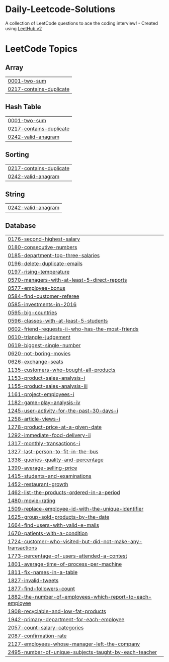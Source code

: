 # Daily-Leetcode-Solutions
A collection of LeetCode questions to ace the coding interview! - Created using [LeetHub v2](https://github.com/arunbhardwaj/LeetHub-2.0)

<!---LeetCode Topics Start-->
# LeetCode Topics
## Array
|  |
| ------- |
| [0001-two-sum](https://github.com/RiyaKumbhar/Daily-Leetcode-Solutions/tree/master/0001-two-sum) |
| [0217-contains-duplicate](https://github.com/RiyaKumbhar/Daily-Leetcode-Solutions/tree/master/0217-contains-duplicate) |
## Hash Table
|  |
| ------- |
| [0001-two-sum](https://github.com/RiyaKumbhar/Daily-Leetcode-Solutions/tree/master/0001-two-sum) |
| [0217-contains-duplicate](https://github.com/RiyaKumbhar/Daily-Leetcode-Solutions/tree/master/0217-contains-duplicate) |
| [0242-valid-anagram](https://github.com/RiyaKumbhar/Daily-Leetcode-Solutions/tree/master/0242-valid-anagram) |
## Sorting
|  |
| ------- |
| [0217-contains-duplicate](https://github.com/RiyaKumbhar/Daily-Leetcode-Solutions/tree/master/0217-contains-duplicate) |
| [0242-valid-anagram](https://github.com/RiyaKumbhar/Daily-Leetcode-Solutions/tree/master/0242-valid-anagram) |
## String
|  |
| ------- |
| [0242-valid-anagram](https://github.com/RiyaKumbhar/Daily-Leetcode-Solutions/tree/master/0242-valid-anagram) |
## Database
|  |
| ------- |
| [0176-second-highest-salary](https://github.com/RiyaKumbhar/Daily-Leetcode-Solutions/tree/master/0176-second-highest-salary) |
| [0180-consecutive-numbers](https://github.com/RiyaKumbhar/Daily-Leetcode-Solutions/tree/master/0180-consecutive-numbers) |
| [0185-department-top-three-salaries](https://github.com/RiyaKumbhar/Daily-Leetcode-Solutions/tree/master/0185-department-top-three-salaries) |
| [0196-delete-duplicate-emails](https://github.com/RiyaKumbhar/Daily-Leetcode-Solutions/tree/master/0196-delete-duplicate-emails) |
| [0197-rising-temperature](https://github.com/RiyaKumbhar/Daily-Leetcode-Solutions/tree/master/0197-rising-temperature) |
| [0570-managers-with-at-least-5-direct-reports](https://github.com/RiyaKumbhar/Daily-Leetcode-Solutions/tree/master/0570-managers-with-at-least-5-direct-reports) |
| [0577-employee-bonus](https://github.com/RiyaKumbhar/Daily-Leetcode-Solutions/tree/master/0577-employee-bonus) |
| [0584-find-customer-referee](https://github.com/RiyaKumbhar/Daily-Leetcode-Solutions/tree/master/0584-find-customer-referee) |
| [0585-investments-in-2016](https://github.com/RiyaKumbhar/Daily-Leetcode-Solutions/tree/master/0585-investments-in-2016) |
| [0595-big-countries](https://github.com/RiyaKumbhar/Daily-Leetcode-Solutions/tree/master/0595-big-countries) |
| [0596-classes-with-at-least-5-students](https://github.com/RiyaKumbhar/Daily-Leetcode-Solutions/tree/master/0596-classes-with-at-least-5-students) |
| [0602-friend-requests-ii-who-has-the-most-friends](https://github.com/RiyaKumbhar/Daily-Leetcode-Solutions/tree/master/0602-friend-requests-ii-who-has-the-most-friends) |
| [0610-triangle-judgement](https://github.com/RiyaKumbhar/Daily-Leetcode-Solutions/tree/master/0610-triangle-judgement) |
| [0619-biggest-single-number](https://github.com/RiyaKumbhar/Daily-Leetcode-Solutions/tree/master/0619-biggest-single-number) |
| [0620-not-boring-movies](https://github.com/RiyaKumbhar/Daily-Leetcode-Solutions/tree/master/0620-not-boring-movies) |
| [0626-exchange-seats](https://github.com/RiyaKumbhar/Daily-Leetcode-Solutions/tree/master/0626-exchange-seats) |
| [1135-customers-who-bought-all-products](https://github.com/RiyaKumbhar/Daily-Leetcode-Solutions/tree/master/1135-customers-who-bought-all-products) |
| [1153-product-sales-analysis-i](https://github.com/RiyaKumbhar/Daily-Leetcode-Solutions/tree/master/1153-product-sales-analysis-i) |
| [1155-product-sales-analysis-iii](https://github.com/RiyaKumbhar/Daily-Leetcode-Solutions/tree/master/1155-product-sales-analysis-iii) |
| [1161-project-employees-i](https://github.com/RiyaKumbhar/Daily-Leetcode-Solutions/tree/master/1161-project-employees-i) |
| [1182-game-play-analysis-iv](https://github.com/RiyaKumbhar/Daily-Leetcode-Solutions/tree/master/1182-game-play-analysis-iv) |
| [1245-user-activity-for-the-past-30-days-i](https://github.com/RiyaKumbhar/Daily-Leetcode-Solutions/tree/master/1245-user-activity-for-the-past-30-days-i) |
| [1258-article-views-i](https://github.com/RiyaKumbhar/Daily-Leetcode-Solutions/tree/master/1258-article-views-i) |
| [1278-product-price-at-a-given-date](https://github.com/RiyaKumbhar/Daily-Leetcode-Solutions/tree/master/1278-product-price-at-a-given-date) |
| [1292-immediate-food-delivery-ii](https://github.com/RiyaKumbhar/Daily-Leetcode-Solutions/tree/master/1292-immediate-food-delivery-ii) |
| [1317-monthly-transactions-i](https://github.com/RiyaKumbhar/Daily-Leetcode-Solutions/tree/master/1317-monthly-transactions-i) |
| [1327-last-person-to-fit-in-the-bus](https://github.com/RiyaKumbhar/Daily-Leetcode-Solutions/tree/master/1327-last-person-to-fit-in-the-bus) |
| [1338-queries-quality-and-percentage](https://github.com/RiyaKumbhar/Daily-Leetcode-Solutions/tree/master/1338-queries-quality-and-percentage) |
| [1390-average-selling-price](https://github.com/RiyaKumbhar/Daily-Leetcode-Solutions/tree/master/1390-average-selling-price) |
| [1415-students-and-examinations](https://github.com/RiyaKumbhar/Daily-Leetcode-Solutions/tree/master/1415-students-and-examinations) |
| [1452-restaurant-growth](https://github.com/RiyaKumbhar/Daily-Leetcode-Solutions/tree/master/1452-restaurant-growth) |
| [1462-list-the-products-ordered-in-a-period](https://github.com/RiyaKumbhar/Daily-Leetcode-Solutions/tree/master/1462-list-the-products-ordered-in-a-period) |
| [1480-movie-rating](https://github.com/RiyaKumbhar/Daily-Leetcode-Solutions/tree/master/1480-movie-rating) |
| [1509-replace-employee-id-with-the-unique-identifier](https://github.com/RiyaKumbhar/Daily-Leetcode-Solutions/tree/master/1509-replace-employee-id-with-the-unique-identifier) |
| [1625-group-sold-products-by-the-date](https://github.com/RiyaKumbhar/Daily-Leetcode-Solutions/tree/master/1625-group-sold-products-by-the-date) |
| [1664-find-users-with-valid-e-mails](https://github.com/RiyaKumbhar/Daily-Leetcode-Solutions/tree/master/1664-find-users-with-valid-e-mails) |
| [1670-patients-with-a-condition](https://github.com/RiyaKumbhar/Daily-Leetcode-Solutions/tree/master/1670-patients-with-a-condition) |
| [1724-customer-who-visited-but-did-not-make-any-transactions](https://github.com/RiyaKumbhar/Daily-Leetcode-Solutions/tree/master/1724-customer-who-visited-but-did-not-make-any-transactions) |
| [1773-percentage-of-users-attended-a-contest](https://github.com/RiyaKumbhar/Daily-Leetcode-Solutions/tree/master/1773-percentage-of-users-attended-a-contest) |
| [1801-average-time-of-process-per-machine](https://github.com/RiyaKumbhar/Daily-Leetcode-Solutions/tree/master/1801-average-time-of-process-per-machine) |
| [1811-fix-names-in-a-table](https://github.com/RiyaKumbhar/Daily-Leetcode-Solutions/tree/master/1811-fix-names-in-a-table) |
| [1827-invalid-tweets](https://github.com/RiyaKumbhar/Daily-Leetcode-Solutions/tree/master/1827-invalid-tweets) |
| [1877-find-followers-count](https://github.com/RiyaKumbhar/Daily-Leetcode-Solutions/tree/master/1877-find-followers-count) |
| [1882-the-number-of-employees-which-report-to-each-employee](https://github.com/RiyaKumbhar/Daily-Leetcode-Solutions/tree/master/1882-the-number-of-employees-which-report-to-each-employee) |
| [1908-recyclable-and-low-fat-products](https://github.com/RiyaKumbhar/Daily-Leetcode-Solutions/tree/master/1908-recyclable-and-low-fat-products) |
| [1942-primary-department-for-each-employee](https://github.com/RiyaKumbhar/Daily-Leetcode-Solutions/tree/master/1942-primary-department-for-each-employee) |
| [2057-count-salary-categories](https://github.com/RiyaKumbhar/Daily-Leetcode-Solutions/tree/master/2057-count-salary-categories) |
| [2087-confirmation-rate](https://github.com/RiyaKumbhar/Daily-Leetcode-Solutions/tree/master/2087-confirmation-rate) |
| [2127-employees-whose-manager-left-the-company](https://github.com/RiyaKumbhar/Daily-Leetcode-Solutions/tree/master/2127-employees-whose-manager-left-the-company) |
| [2495-number-of-unique-subjects-taught-by-each-teacher](https://github.com/RiyaKumbhar/Daily-Leetcode-Solutions/tree/master/2495-number-of-unique-subjects-taught-by-each-teacher) |
<!---LeetCode Topics End-->